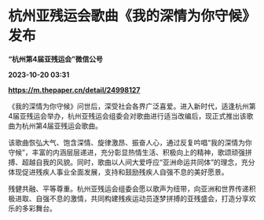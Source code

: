 # 杭州亚残运会歌曲《我的深情为你守候》发布
**“杭州第4届亚残运会”微信公号**

**2023-10-20 03:31**

**https://m.thepaper.cn/detail/24998127**

《我的深情为你守候》问世后，深受社会各界广泛喜爱。进入新时代，适逢杭州第4届亚残运会举办，杭州亚残运会组委会对歌曲进行适当改编后，现正式推出该歌曲为杭州第4届亚残运会歌曲。

该歌曲恢弘大气、饱含深情、旋律激昂、振奋人心，通过反复吟唱“我的深情为你守候”，丰富的内涵层层递进，充分彰显热情生活、积极向上的精神，歌颂顽强拼搏、超越自我的风貌。同时，歌曲以人间大爱呼应“亚洲命运共同体”的理念，充分体现促进残疾人事业全面发展，支持和鼓励残疾人自强不息的美好愿景。

残健共融、平等尊重。杭州亚残运会组委会愿以歌声为纽带，向亚洲和世界传递积极进取、自强不息的激情，共同构建残疾运动员逐梦拼搏的亚残盛会，打造分享欢乐的多彩舞台。